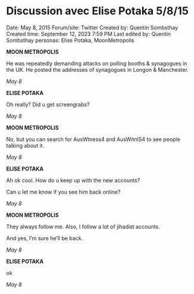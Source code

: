 # Discussion avec Elise Potaka 5/8/15

Date: May 8, 2015
Forum/site: Twitter
Created by: Quentin Sombsthay
Created time: September 12, 2023 7:59 PM
Last edited by: Quentin Sombsthay
personas: Elise Potaka, MoonMetropolis

**MOON METROPOLIS**

He was repeatedly demanding attacks on polling booths & synagogues in the UK. He posted the addresses of synagogues in Longon & Manchester.

*May 8*

**ELISE POTAKA**

Oh really? Did u get screengrabs?

*May 8*

**MOON METROPOLIS**

No, but you can search for AusWtness4 and AusWitnlS4 to see people talking about it.

*May 8*

**ELISE POTAKA**

Ah ok cool. How do u keep up with the new accounts?

Can u let me know if you see him back online?

*May 8*

**MOON METROPOLIS**

They always follow me. Also, I follow a lot of jihadist accounts.

And yes, I’m sure he’ll be back.

*May 8*

**ELISE POTAKA**

ok

*May 8*